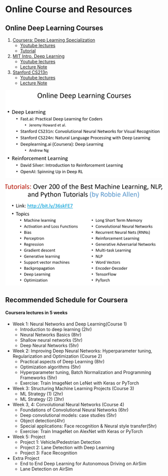 # Online Course and Resources

## Online Deep Learning Courses 

1. [Coursera: Deep Learning Specialization](https://www.deeplearning.ai/deep-learning-specialization/)
   * [Youtube lectures](https://www.youtube.com/channel/UCcIXc5mJsHVYTZR1maL5l9w/playlists)
   * [Tutorial](https://www.deeplearning.ai/ai-notes/)
2. [MIT Intro. Deep Learning](http://introtodeeplearning.com/)
   * [Youtube lectures](https://youtu.be/njKP3FqW3Sk)
   * [Lecture Note](http://introtodeeplearning.com/slides/6S191_MIT_DeepLearning_L3.pdf)
3. [Stanford CS213n](http://cs231n.stanford.edu/)
   * [Youtube lectures](https://youtu.be/vT1JzLTH4G4)
   * [Lecture Note](http://cs231n.stanford.edu/slides/2017/cs231n_2017_lecture1.pdf)

![](../../../images/image%20%2819%29.png)

![](../../../images/image%20%2815%29.png)

## Recommended Schedule for Coursera

#### Coursera lectures in 5 weeks

* Week 1: Neural Networks and Deep Learning\(Course 1\)
  * Introduction to deep learning \(2hr\)
  * Neural Networks Basics \(8hr\)
  * Shallow neural networks \(5hr\)
  * Deep Neural Networks \(5hr\)
* Week 2: Improving Deep Neural Networks: Hyperparameter tuning, Regularization and Optimization \(Course 2\)
  * Practical aspects of Deep Learning \(8hr\)
  * Optimization algorithms \(5hr\)
  * Hyperparameter tuning, Batch Normalization and Programming Frameworks \(5hr\)
  * Exercise: Train ImageNet on LeNet with Keras or PyTorch
* Week 3: Structuring Machine Learning Projects \(Course 3\)
  * ML Strategy \(1\) \(2hr\)
  * ML Strategy \(2\) \(3hr\)
* Week 3, 4: Convolutional Neural Networks \(Course 4\)
  * Foundations of Convolutional Neural Networks \(6hr\)
  * Deep convolutional models: case studies \(5hr\)
  * Object detection\(4hr\)
  * Special applications: Face recognition & Neural style transfer\(5hr\)
  * Exercise: Train ImageNet on AlexNet with Keras or PyTorch
* Week 5: Project
  * Project 1: Vehicle/Pedestrian Detection 
  * Project 2: Lane Detection with Deep Learning
  * Project 3: Face Recognition
* Extra  Project
  * End to End Deep Learning for Autonomous Driving on AirSim
  * Lane Detection on AirSim

### 

